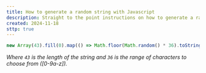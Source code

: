 ```yaml
---
title: How to generate a random string with Javascript
description: Straight to the point instructions on how to generate a random string with Javascript.
created: 2024-11-18
sttp: true
---
```


```javascript
new Array(43).fill(0).map(() => Math.floor(Math.random() * 36).toString(36)).join('')
```

_Where `43` is the length of the string and `36` is the range of characters to choose from ([0-9a-z])._
